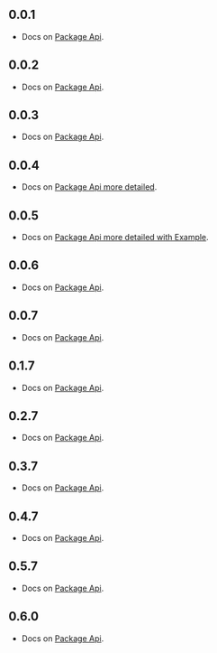 ## 0.0.1

- Docs on <a href="https://github.com/AbdallahAwd/tap_to_expand">Package Api</a>.

## 0.0.2

- Docs on <a href="https://github.com/AbdallahAwd/tap_to_expand">Package Api</a>.

## 0.0.3

- Docs on <a href="https://github.com/AbdallahAwd/tap_to_expand">Package Api</a>.

## 0.0.4

- Docs on <a href="https://github.com/AbdallahAwd/tap_to_expand">Package Api more detailed</a>.

## 0.0.5

- Docs on <a href="https://github.com/AbdallahAwd/tap_to_expand">Package Api more detailed with Example</a>.

## 0.0.6

- Docs on <a href="https://github.com/AbdallahAwd/tap_to_expand">Package Api</a>.

## 0.0.7

- Docs on <a href="https://github.com/AbdallahAwd/tap_to_expand">Package Api</a>.

## 0.1.7

- Docs on <a href="https://github.com/AbdallahAwd/tap_to_expand">Package Api</a>.

## 0.2.7

- Docs on <a href="https://github.com/AbdallahAwd/tap_to_expand">Package Api</a>.

## 0.3.7

- Docs on <a href="https://github.com/AbdallahAwd/tap_to_expand">Package Api</a>.

## 0.4.7

- Docs on <a href="https://github.com/AbdallahAwd/tap_to_expand">Package Api</a>.
## 0.5.7

- Docs on <a href="https://github.com/AbdallahAwd/tap_to_expand">Package Api</a>.
## 0.6.0

- Docs on <a href="https://github.com/AbdallahAwd/tap_to_expand">Package Api</a>.
